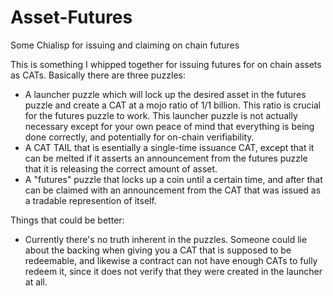 # Asset-Futures
Some Chialisp for issuing and claiming on chain futures

This is something I whipped together for issuing futures for on chain assets as CATs.  Basically there are three puzzles:
* A launcher puzzle which will lock up the desired asset in the futures puzzle and create a CAT at a mojo ratio of 1/1 billion.  This ratio is crucial for the futures puzzle to work.  This launcher puzzle is not actually necessary except for your own peace of mind that everything is being done correctly, and potentially for on-chain verifiability.
* A CAT TAIL that is esentially a single-time issuance CAT, except that it can be melted if it asserts an announcement from the futures puzzle that it is releasing the correct amount of asset.
* A "futures" puzzle that locks up a coin until a certain time, and after that can be claimed with an announcement from the CAT that was issued as a tradable represention of itself.

Things that could be better:
* Currently there's no truth inherent in the puzzles.  Someone could lie about the backing when giving you a CAT that is supposed to be redeemable, and likewise a contract can not have enough CATs to fully redeem it, since it does not verify that they were created in the launcher at all.
